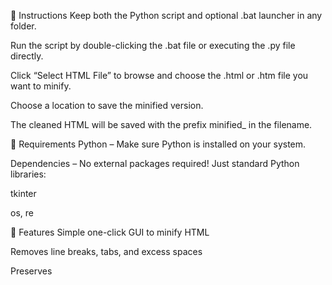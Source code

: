 🚀 Instructions
Keep both the Python script and optional .bat launcher in any folder.

Run the script by double-clicking the .bat file or executing the .py file directly.

Click “Select HTML File” to browse and choose the .html or .htm file you want to minify.

Choose a location to save the minified version.

The cleaned HTML will be saved with the prefix minified_ in the filename.

🌟 Requirements
Python – Make sure Python is installed on your system.

Dependencies – No external packages required! Just standard Python libraries:

tkinter

os, re

🌟 Features
Simple one-click GUI to minify HTML

Removes line breaks, tabs, and excess spaces

Preserves <script> and <style> blocks without breaking your code

Saves the cleaned HTML to a custom file path

Lightweight, no extra installs or setup needed

🌟 Attribution
Tkinter: Core GUI library used to build the user interface.
Tkinter Docs

Regular Expressions: Used to safely remove unneeded whitespace while preserving code integrity.
Python re module

🌟 About Me
Artist that likes to code when my textures are baking.
Artstation
